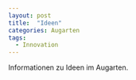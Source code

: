 ```yaml
---
layout: post
title:  "Ideen"
categories: Augarten
tags:
  - Innovation
---
```


Informationen zu Ideen im Augarten.

